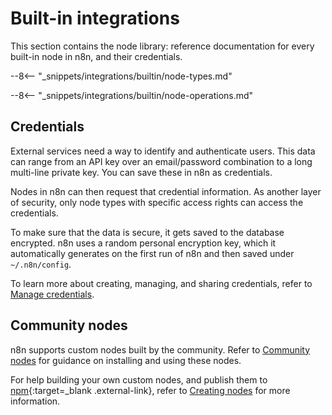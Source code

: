 # Built-in integrations

This section contains the node library: reference documentation for every built-in node in n8n, and their credentials.

--8<-- "_snippets/integrations/builtin/node-types.md"

--8<-- "_snippets/integrations/builtin/node-operations.md"

## Credentials

External services need a way to identify and authenticate users. This data can range from an API key over an email/password combination to a long multi-line private key. You can save these in n8n as credentials.

Nodes in n8n can then request that credential information. As another layer of security, only node types with specific access rights can access the credentials.

To make sure that the data is secure, it gets saved to the database encrypted. n8n uses a random personal encryption key, which it automatically generates on the first run of n8n and then saved under `~/.n8n/config`.

To learn more about creating, managing, and sharing credentials, refer to [Manage credentials](/credentials/).

## Community nodes

n8n supports custom nodes built by the community. Refer to [Community nodes](/integrations/community-nodes/) for guidance on installing and using these nodes.

For help building your own custom nodes, and publish them to [npm](https://www.npmjs.com/){:target=_blank .external-link}, refer to [Creating nodes](/integrations/creating-nodes/) for more information.
